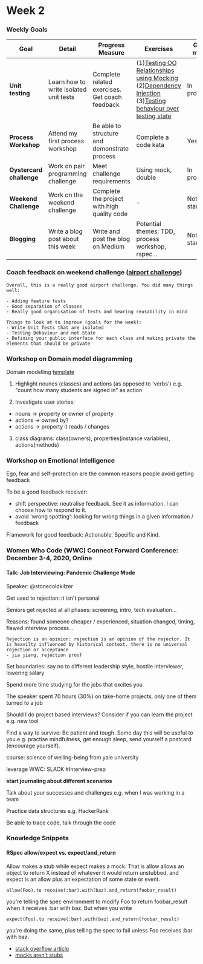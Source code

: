 # Week 2

### Weekly Goals

| Goal | Detail | Progress Measure | Exercises | Goal met? | Evidence |
| ------ | ------ | ------ | ------ | ------ | ------ | 
| **Unit testing** | Learn how to write isolated unit tests | Complete related exercises. Get coach feedback | (1)[Testing OO Relationships using Mocking](https://github.com/makersacademy/skills-workshops/blob/master/practicals/object_oriented_design/testing_relationships.md) (2)[Dependency Injection](https://github.com/makersacademy/skills-workshops/blob/master/practicals/object_oriented_design/dependency_injection.md)    (3)[Testing behaviour over testing state](https://github.com/makersacademy/skills-workshops/blob/master/practicals/testing/behaviour_not_state.md) | In progress | In progress
| **Process Workshop** | Attend my first process workshop | Be able to structure and demonstrate process  | Complete a code kata | Yes! | [my first process workshop](https://github.com/Aracho1/Portfolio/tree/main/process_workshops)
| **Oystercard challenge** | Work on pair programming challenge | Meet challenge requirements | Using mock, double | In progress | repo
| **Weekend Challenge** | Work on the weekend challenge  | Complete the project with high quality code | - | Not yet started| repo |
| **Blogging** | Write a blog post about this week | Write and post the blog on Medium | Potential themes: TDD, process workshop, rspec... | Not yet started | post |

### Coach feedback on weekend challenge ([airport challenge](https://github.com/Aracho1/airport_challenge))

```
Overall, this is a really good airport challenge. You did many things well:

- Adding feature tests
- Good separation of classes
- Really good organisation of tests and bearing reusability in mind

Things to look at to improve (goals for the week):
- Write Unit Tests that are isolated
- Testing Behaviour and not State
- Defining your public interface for each class and making private the elements that should be private
```

### Workshop on Domain model diagramming

Domain modelling [template](https://docs.google.com/document/d/1J1HhScM5-4rzqWL8SylgQBnl6fg6KPlFakflxbeNvsc/edit?usp=sharing)

1. Highlight nounes (classes) and actions (as opposed to 'verbs') e.g. "count how many students are signed in" as action

2. Investigate user stories: 
- nouns -> property or owner of property
- actions -> owned by?
- actions -> property it reads / changes

3. class diagrams: class(owners), properties(instance variables), actions(methods)

### Workshop on Emotional Intelligence
Ego, fear and self-protection are the common reasons people avoid getting feedback

To be a good feedback receiver:
- shift perspective: neutralise feedback. See it as information. I can choose how to respond to it.
- avoid 'wrong spotting': looking for wrong things in a given information / feedback

Framework for good feedback: Actionable, Specific and Kind.

### Women Who Code (WWC) Connect Forward Conference: December 3-4, 2020, Online
#### Talk: Job Interviewing: Pandemic Challenge Mode
Speaker: @stonecoldkilzer

Get used to rejection: it isn't personal

Seniors get rejected at all phases: screening, intro, tech evaluation...

Reasons: found someone cheaper / experienced, situation changed, timing, flawed interview process...

```
Rejection is an opinion: rejection is an opinion of the rejector. It is heavilty influenced by historical context. there is no universal rejection or acceptance
- jia jiang, rejection proof
```
Set boundaries: say no to different leadership style, hostile interviewer, lowering salary

Spend more time studying for the jobs that excites you

The speaker spent 70 hours (30%) on take-home projects, only one of them turned to a job

Should I do project based interviews? Consider if you can learn the project e.g. new tool

Find a way to survive: Be patient and tough. Some day this will be useful to you.e.g. practise mindfulness, get enough sleep, send yourself a postcard (encourage yourself).

course: science of welling-being from yale university 

leverage WWC: SLACK #Interview-prep 

**start journaling about different scenarios**

Talk about your successes and challenges e.g. when I was working in a team

Practice data structures e.g. HackerRank

Be able to trace code, talk through the code 


### Knowledge Snippets 
#### RSpec allow/expect vs. expect/and_return
Allow makes a stub while expect makes a mock. That is allow allows an object to return X instead of whatever it would return unstubbed, and expect is an allow plus an expectation of some state or event. 
```
allow(Foo).to receive(:bar).with(baz).and_return(foobar_result)
```
you're telling the spec environment to modify Foo to return foobar_result when it receives :bar with baz. But when you write
```
expect(Foo).to receive(:bar).with(baz).and_return(foobar_result) 
```
you're doing the same, plus telling the spec to fail unless Foo receives :bar with baz.
- [stack overflow article](https://stackoverflow.com/questions/28006913/rspec-allow-expect-vs-just-expect-and-return) 
- [mocks aren't stubs](https://martinfowler.com/articles/mocksArentStubs.html)


